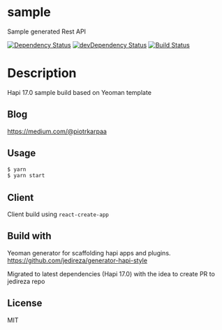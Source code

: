 # sample

Sample generated Rest API

[![Dependency Status](https://david-dm.org/karpikpl/hapi-with-react-socketio.svg)](https://david-dm.org/karpikpl/hapi-with-react-socketio)
[![devDependency Status](https://david-dm.org/karpikpl/hapi-with-react-socketio/dev-status.svg?theme=shields.io)](https://david-dm.org/karpikpl/hapi-with-react-socketio?type=dev)
[![Build Status](https://travis-ci.org/karpikpl/hapi-with-react-socketio.svg?branch=master)](https://travis-ci.org/karpikpl/hapi-with-react-socketio)

# Description
Hapi 17.0 sample build based on Yeoman template

## Blog
https://medium.com/@piotrkarpaa

## Usage

```bash
$ yarn
$ yarn start
```

## Client
Client build using `react-create-app`

## Build with
Yeoman generator for scaffolding hapi apps and plugins. https://github.com/jedireza/generator-hapi-style

Migrated to latest dependencies (Hapi 17.0) with the idea to create PR to jedireza repo

## License

MIT
